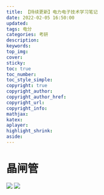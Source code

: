 ```yaml
---
title: 【持续更新】电力电子技术学习笔记
date: 2022-02-05 16:50:00
updated: 
tags: 电分
categories: 考研
description: 
keywords:
top_img: 
cover: 
sticky:
toc: true
toc_number: 
toc_style_simple: 
copyright: true
copyright_author:
copyright_author_href:
copyright_url:
copyright_info:
mathjax:
katex:
aplayer:
highlight_shrink:
aside:
---
```


# 晶闸管

![](https://gitee.com/miranda0111/hexo-mytk-pic-go/raw/master/电子/202202101527607.png)
![](https://gitee.com/miranda0111/hexo-mytk-pic-go/raw/master/电子/202202101531698.png)